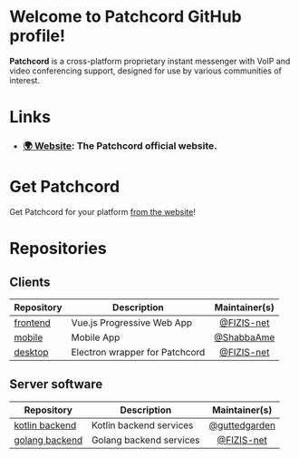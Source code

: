 # Welcome to Patchcord GitHub profile!

**Patchcord** is a cross-platform proprietary instant messenger with VoIP and video conferencing support, designed for use by various communities of interest.

# Links

- ### [🌍 Website](https://patchcord.fun): The Patchcord official website.

# Get Patchcord

Get Patchcord for your platform [from the website](https://patchcord.fun/download)!

# Repositories

## Clients

| Repository                                                   | Description                      |               Maintainer(s)                |
| ------------------------------------------------------------ | -------------------------------- | :----------------------------------------: |
| [frontend](https://github.com/patchcordchat/frontend)        | Vue.js Progressive Web App       | [@FIZIS-net](https://github.com/FIZIS-net) |
| [mobile](https://github.com/patchcordchat/mobile)            | Mobile App                       | [@ShabbaAme](https://github.com/ShabbaAme) |
| [desktop](https://github.com/patchcordchat/desktop)          | Electron wrapper for Patchcord   | [@FIZIS-net](https://github.com/FIZIS-net) |

## Server software

| Repository                                                        | Description             |               Maintainer(s)                      |
| ----------------------------------------------------------------- | ----------------------- | :----------------------------------------------: |
| [kotlin backend](https://github.com/patchcordchat/backend-kotlin) | Kotlin backend services | [@guttedgarden](https://github.com/guttedgarden) |
| [golang backend](https://github.com/patchcordchat/backend-kotlin) | Golang backend services | [@FIZIS-net](https://github.com/FIZIS-net)       |